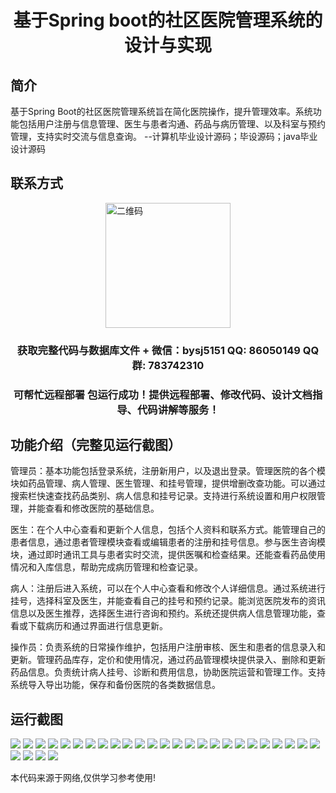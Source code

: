 <p><h1 align="center">基于Spring boot的社区医院管理系统的设计与实现</h1></p>

## 简介
基于Spring Boot的社区医院管理系统旨在简化医院操作，提升管理效率。系统功能包括用户注册与信息管理、医生与患者沟通、药品与病历管理、以及科室与预约管理，支持实时交流与信息查询。    --计算机毕业设计源码；毕设源码；java毕业设计源码


## 联系方式
<img src="https://bs-1329754181.cos.ap-shanghai.myqcloud.com/wx.jpg" alt="二维码" style="display: block; margin: 0 auto;" width="200px">
<p><h3 align="center">获取完整代码与数据库文件 + 微信：bysj5151 QQ: 86050149 QQ群: 783742310</h3></p>
<p><h3 align="center">可帮忙远程部署 包运行成功！提供远程部署、修改代码、设计文档指导、代码讲解等服务！</h3></p>

## 功能介绍（完整见运行截图）
管理员：基本功能包括登录系统，注册新用户，以及退出登录。管理医院的各个模块如药品管理、病人管理、医生管理、和挂号管理，提供增删改查功能。可以通过搜索栏快速查找药品类别、病人信息和挂号记录。支持进行系统设置和用户权限管理，并能查看和修改医院的基础信息。

医生：在个人中心查看和更新个人信息，包括个人资料和联系方式。能管理自己的患者信息，通过患者管理模块查看或编辑患者的注册和挂号信息。参与医生咨询模块，通过即时通讯工具与患者实时交流，提供医嘱和检查结果。还能查看药品使用情况和入库信息，帮助完成病历管理和检查记录。

病人：注册后进入系统，可以在个人中心查看和修改个人详细信息。通过系统进行挂号，选择科室及医生，并能查看自己的挂号和预约记录。能浏览医院发布的资讯信息以及医生推荐，选择医生进行咨询和预约。系统还提供病人信息管理功能，查看或下载病历和通过界面进行信息更新。

操作员：负责系统的日常操作维护，包括用户注册审核、医生和患者的信息录入和更新。管理药品库存，定价和使用情况，通过药品管理模块提供录入、删除和更新药品信息。负责统计病人挂号、诊断和费用信息，协助医院运营和管理工作。支持系统导入导出功能，保存和备份医院的各类数据信息。


## 运行截图
![](https://bs-1329754181.cos.ap-shanghai.myqcloud.com/spring/CommunityHospitalManagementSystemDesignAndImplementation/img/001.jpg)
![](https://bs-1329754181.cos.ap-shanghai.myqcloud.com/spring/CommunityHospitalManagementSystemDesignAndImplementation/img/002.jpg)
![](https://bs-1329754181.cos.ap-shanghai.myqcloud.com/spring/CommunityHospitalManagementSystemDesignAndImplementation/img/003.jpg)
![](https://bs-1329754181.cos.ap-shanghai.myqcloud.com/spring/CommunityHospitalManagementSystemDesignAndImplementation/img/004.jpg)
![](https://bs-1329754181.cos.ap-shanghai.myqcloud.com/spring/CommunityHospitalManagementSystemDesignAndImplementation/img/005.jpg)
![](https://bs-1329754181.cos.ap-shanghai.myqcloud.com/spring/CommunityHospitalManagementSystemDesignAndImplementation/img/006.jpg)
![](https://bs-1329754181.cos.ap-shanghai.myqcloud.com/spring/CommunityHospitalManagementSystemDesignAndImplementation/img/007.jpg)
![](https://bs-1329754181.cos.ap-shanghai.myqcloud.com/spring/CommunityHospitalManagementSystemDesignAndImplementation/img/008.jpg)
![](https://bs-1329754181.cos.ap-shanghai.myqcloud.com/spring/CommunityHospitalManagementSystemDesignAndImplementation/img/009.jpg)
![](https://bs-1329754181.cos.ap-shanghai.myqcloud.com/spring/CommunityHospitalManagementSystemDesignAndImplementation/img/010.jpg)
![](https://bs-1329754181.cos.ap-shanghai.myqcloud.com/spring/CommunityHospitalManagementSystemDesignAndImplementation/img/011.jpg)
![](https://bs-1329754181.cos.ap-shanghai.myqcloud.com/spring/CommunityHospitalManagementSystemDesignAndImplementation/img/012.jpg)
![](https://bs-1329754181.cos.ap-shanghai.myqcloud.com/spring/CommunityHospitalManagementSystemDesignAndImplementation/img/013.jpg)
![](https://bs-1329754181.cos.ap-shanghai.myqcloud.com/spring/CommunityHospitalManagementSystemDesignAndImplementation/img/014.jpg)
![](https://bs-1329754181.cos.ap-shanghai.myqcloud.com/spring/CommunityHospitalManagementSystemDesignAndImplementation/img/015.jpg)
![](https://bs-1329754181.cos.ap-shanghai.myqcloud.com/spring/CommunityHospitalManagementSystemDesignAndImplementation/img/016.jpg)
![](https://bs-1329754181.cos.ap-shanghai.myqcloud.com/spring/CommunityHospitalManagementSystemDesignAndImplementation/img/017.jpg)
![](https://bs-1329754181.cos.ap-shanghai.myqcloud.com/spring/CommunityHospitalManagementSystemDesignAndImplementation/img/018.jpg)
![](https://bs-1329754181.cos.ap-shanghai.myqcloud.com/spring/CommunityHospitalManagementSystemDesignAndImplementation/img/019.jpg)
![](https://bs-1329754181.cos.ap-shanghai.myqcloud.com/spring/CommunityHospitalManagementSystemDesignAndImplementation/img/020.jpg)
![](https://bs-1329754181.cos.ap-shanghai.myqcloud.com/spring/CommunityHospitalManagementSystemDesignAndImplementation/img/021.jpg)
![](https://bs-1329754181.cos.ap-shanghai.myqcloud.com/spring/CommunityHospitalManagementSystemDesignAndImplementation/img/022.jpg)
![](https://bs-1329754181.cos.ap-shanghai.myqcloud.com/spring/CommunityHospitalManagementSystemDesignAndImplementation/img/023.jpg)
![](https://bs-1329754181.cos.ap-shanghai.myqcloud.com/spring/CommunityHospitalManagementSystemDesignAndImplementation/img/024.jpg)
![](https://bs-1329754181.cos.ap-shanghai.myqcloud.com/spring/CommunityHospitalManagementSystemDesignAndImplementation/img/025.jpg)
![](https://bs-1329754181.cos.ap-shanghai.myqcloud.com/spring/CommunityHospitalManagementSystemDesignAndImplementation/img/026.jpg)
![](https://bs-1329754181.cos.ap-shanghai.myqcloud.com/spring/CommunityHospitalManagementSystemDesignAndImplementation/img/027.jpg)
![](https://bs-1329754181.cos.ap-shanghai.myqcloud.com/spring/CommunityHospitalManagementSystemDesignAndImplementation/img/028.jpg)
![](https://bs-1329754181.cos.ap-shanghai.myqcloud.com/spring/CommunityHospitalManagementSystemDesignAndImplementation/img/029.jpg)

<p>本代码来源于网络,仅供学习参考使用!</p>
